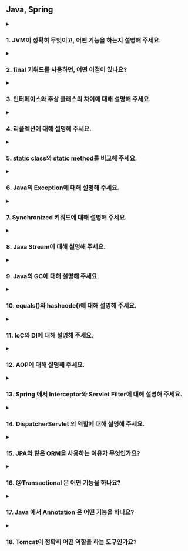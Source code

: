 ## Java, Spring

<details>
  <summary><h3>1. JVM이 정확히 무엇이고, 어떤 기능을 하는지 설명해 주세요.</h3></summary>

  JVM (Java Virtual Machine) 이란?
JVM(Java Virtual Machine)은 자바 바이트코드(.class 파일)를 실행하는 가상 머신입니다. 특정 하드웨어나 운영체제에 종속되지 않고 자바 프로그램이 실행될 수 있도록 중간 다리 역할을 수행합니다.

JVM의 주요 기능
JVM은 다음과 같은 핵심적인 기능들을 수행합니다.

바이트코드 실행: 자바 컴파일러가 생성한 바이트코드를 읽어 해석하거나(Interpreter) 네이티브 코드로 변환하여(JIT Compiler) 실행합니다.
메모리 관리: 프로그램 실행에 필요한 메모리 영역을 할당하고 관리합니다. 특히, 더 이상 사용하지 않는 객체를 자동으로 회수하는 **가비지 컬렉션(Garbage Collection, GC)**을 수행하여 메모리 누수를 방지합니다.
클래스 로딩: 클래스 로더를 통해 자바 클래스(.class 파일)를 JVM 메모리 영역으로 로드하고, 링크 과정을 거쳐 사용할 수 있도록 준비합니다.
보안: 바이트코드 검증 과정을 통해 악의적인 코드가 실행되는 것을 방지하고, 보안 관리자를 통해 시스템 자원에 대한 접근 권한을 관리합니다.
네이티브 인터페이스 (JNI, Java Native Interface): 자바 코드에서 특정 운영체제의 기능이나 하드웨어 관련 라이브러리(네이티브 코드)를 호출할 수 있도록 지원합니다.
스레드 관리: 멀티스레드 환경에서 스레드를 생성하고 스케줄링하며, 스레드 간의 동기화 및 통신을 지원합니다.
JVM의 구조
JVM은 크게 다음과 같은 구성 요소로 이루어져 있습니다.

클래스 로더 (Class Loader Subsystem):
.class 파일을 읽어 JVM 내부의 런타임 데이터 영역으로 로드합니다.
로딩 (Loading): 클래스 파일을 읽어와 JVM의 메모리에 저장합니다.
링킹 (Linking): 로드된 클래스를 사용할 수 있도록 연결하는 과정입니다.
검증 (Verification): 바이트코드가 JVM 명세에 맞게 작성되었는지, 보안상 문제가 없는지 검사합니다.
준비 (Preparation): 클래스 변수를 위한 메모리를 할당하고 기본값으로 초기화합니다.
해석 (Resolution): 심볼릭 참조를 실제 메모리 주소로 변경합니다.
초기화 (Initialization): 클래스 변수를 명시적인 값으로 초기화하고, static 블록을 실행합니다.
런타임 데이터 영역 (Runtime Data Areas): JVM이 프로그램을 실행하면서 사용하는 다양한 데이터를 저장하는 메모리 영역입니다.
힙 (Heap): new 연산자로 생성된 객체와 배열이 저장되는 공간입니다. 가비지 컬렉션의 주요 대상입니다.
메서드 영역 (Method Area): 클래스 정보(이름, 필드, 메서드 등), 상수 풀(Constant Pool), static 변수 등이 저장되는 공간입니다.
JVM 스택 (JVM Stacks): 각 스레드마다 생성되는 스택으로, 메서드 호출과 관련된 정보(지역 변수, 매개변수, 리턴 주소 등)를 담고 있는 스택 프레임을 저장합니다.
네이티브 메서드 스택 (Native Method Stacks): 네이티브 메서드 실행을 위한 스택입니다.
PC 레지스터 (Program Counter Register): 각 스레드가 현재 실행할 JVM 명령어의 주소를 저장합니다.
실행 엔진 (Execution Engine): 로드된 바이트코드를 실제로 실행하는 역할을 담당합니다.
인터프리터 (Interpreter): 바이트코드를 한 줄씩 읽어와서 실행합니다.
JIT(Just-In-Time) 컴파일러: 자주 사용되는 바이트코드 블록을 네이티브 코드로 컴파일하여 실행 속도를 향상시킵니다.
가비지 컬렉터 (Garbage Collector): 더 이상 참조되지 않는 객체를 찾아 메모리에서 제거하는 역할을 수행합니다.
JVM은 자바의 **"Write Once, Run Anywhere" (한 번 작성하면 어디서든 실행된다)**라는 특징을 가능하게 하는 핵심적인 기술입니다. 개발자는 운영체제에 종속적인 코드를 작성할 필요 없이 JVM 위에서 실행될 수 있는 자바 코드를 작성하면 됩니다. 각 운영체제에 맞는 JVM만 설치되어 있다면 동일한 자바 프로그램을 실행할 수 있습니다.
<ul>
<li> 그럼, 자바 말고 다른 언어는 JVM 위에 올릴 수 없나요?</li>
  네, 자바 외의 다른 언어들도 JVM 위에서 실행될 수 있습니다. 이러한 언어들을 JVM 언어라고 부릅니다. JVM은 특정 프로그래밍 언어에 종속적인 것이 아니라, 자바 바이트코드라는 특정 형식의 중간 코드를 이해하고 실행하는 가상 머신이기 때문입니다.

자바 바이트코드로 컴파일될 수 있는 언어라면 어떤 언어든지 JVM 위에서 실행될 수 있습니다. JVM 언어들은 자바 생태계의 강력한 라이브러리와 프레임워크를 그대로 활용할 수 있으며, 자바 코드와 상호 운용성도 뛰어납니다.

대표적인 JVM 언어:

Kotlin: 간결하고 현대적인 문법을 제공하며, 안드로이드 공식 언어로 지정되면서 많은 인기를 얻고 있습니다. 자바와 100% 호환됩니다.
Scala: 함수형 프로그래밍과 객체 지향 프로그래밍을 모두 지원하는 강력한 언어입니다. 간결한 문법과 높은 생산성을 제공하며, 빅데이터 처리 분야에서 많이 사용됩니다.
Groovy: 동적 타이핑을 지원하며, 스크립트 언어처럼 사용할 수 있습니다. 자바와의 호환성이 뛰어나며, 빌드 자동화 도구인 Gradle의 기본 언어로 사용됩니다.
Clojure: Lisp 방언 중 하나로, 함수형 프로그래밍에 특화된 언어입니다. 불변성, 동시성 처리 등에 강점을 가지고 있습니다.
JRuby: Ruby 언어의 JVM 구현체입니다. Ruby의 문법을 그대로 사용하면서 JVM의 기능을 활용할 수 있습니다.
Jython: Python 언어의 JVM 구현체입니다. Python 코드를 JVM 위에서 실행하고, 자바 라이브러리와의 연동을 지원합니다.

<li> 반대로 JVM 계열 언어를 일반적으로 컴파일해서 사용할 순 없나요?</li>
대부분의 JVM 계열 언어는 JVM 위에서 실행되는 것을 목표로 설계되었으며, 바이트코드라는 중간 단계를 거칩니다. 네이티브 코드로 직접 컴파일하는 것은 기술적으로 어렵거나 제한적이며, 일반적인 개발 및 배포 방식은 아닙니다. JVM의 장점(플랫폼 독립성, 메모리 관리 등)을 포기하면서 네이티브 컴파일을 시도하는 것은 대부분의 경우 효율적이지 않습니다.

<li> VM을 사용함으로써 얻을 수 있는 장점과 단점에 대해 설명해 주세요.</li>
VM(Virtual Machine) 사용의 장점과 단점
VM(Virtual Machine), 즉 가상 머신을 사용하는 것은 다양한 이점을 제공하지만, 동시에 몇 가지 단점도 존재합니다.

장점
플랫폼 독립성 (Platform Independence): VM은 호스트 운영체제와 독립적인 가상 환경을 제공합니다. 따라서 VM 내에서 실행되는 소프트웨어는 호스트 OS의 종류(Windows, macOS, Linux 등)에 관계없이 동일하게 작동할 수 있습니다. 이는 개발, 테스트 및 배포 환경을 일관성 있게 유지하는 데 매우 유용합니다.
자원 활용도 향상: 물리적 서버 한 대에 여러 개의 VM을 생성하여 각 VM에 필요한 만큼의 자원을 할당할 수 있습니다. 이를 통해 서버의 유휴 자원을 효율적으로 활용하고, 하드웨어 투자 비용을 절감할 수 있습니다.
유연성 및 확장성: 필요에 따라 VM의 사양(CPU, 메모리, 디스크 공간 등)을 쉽게 변경하거나 새로운 VM을 추가/삭제할 수 있습니다. 이는 시스템 요구 사항 변화에 빠르게 대응하고, 서비스 확장성을 높이는 데 도움이 됩니다.
격리 및 보안: 각 VM은 독립적인 환경에서 실행되므로, 하나의 VM에서 발생한 문제(오류, 보안 침해 등)가 다른 VM이나 호스트 시스템에 영향을 미치지 않습니다. 이는 시스템 안정성과 보안성을 향상시키는 데 기여합니다.
테스트 및 개발 환경 용이성: 다양한 운영체제 및 소프트웨어 구성을 가진 VM을 쉽게 생성하고 복제할 수 있어, 소프트웨어의 호환성 테스트나 개발 환경 구축에 매우 편리합니다. 또한, 문제가 발생했을 경우 스냅샷 기능을 이용하여 이전 상태로 빠르게 복원할 수 있습니다.
재해 복구 및 백업: VM 전체를 파일 형태로 백업하고 복제하는 것이 용이하므로, 시스템 장애 발생 시 빠르게 복구하거나 다른 환경으로 마이그레이션할 수 있습니다.
레거시 시스템 지원: 오래된 운영체제나 특정 환경에서만 작동하는 레거시 애플리케이션을 최신 호스트 OS 환경에서 VM을 통해 실행할 수 있습니다.
단점
성능 오버헤드 (Performance Overhead): VM은 호스트 OS 위에 추상화 계층을 추가하므로, VM 내에서 실행되는 애플리케이션은 물리적 환경에서 직접 실행되는 것보다 성능이 저하될 수 있습니다. 특히 CPU, 메모리, 디스크 I/O 등의 자원을 공유하는 경우 성능 저하가 더 두드러질 수 있습니다.
자원 소비: 각 VM은 자체적인 운영체제와 애플리케이션을 실행하기 위해 일정량의 시스템 자원(CPU, 메모리, 디스크 공간)을 소비합니다. 따라서 너무 많은 VM을 동시에 실행하면 호스트 시스템의 자원 부족으로 인해 전체적인 성능이 저하될 수 있습니다.
설정 및 관리 복잡성: 여러 개의 VM을 효율적으로 관리하고 운영하기 위해서는 전문적인 지식과 도구가 필요합니다. VM 생성, 설정, 모니터링, 보안 관리 등에 대한 추가적인 노력이 요구될 수 있습니다.
라이선스 비용: VM 내에서 실행되는 운영체제 및 소프트웨어에 대한 라이선스 비용이 추가적으로 발생할 수 있습니다.
호환성 문제 (드문 경우): 특정 하드웨어 기능이나 고급 운영체제 기능을 VM이 완벽하게 지원하지 못할 수 있습니다. 이는 특정 애플리케이션의 호환성 문제를 일으킬 수 있습니다.
결론적으로, VM은 다양한 이점을 제공하여 시스템 관리, 개발, 테스트 등 여러 분야에서 유용하게 활용될 수 있습니다. 하지만 성능 오버헤드, 자원 소비, 관리 복잡성 등의 단점도 고려해야 하며, 사용 목적과 환경에 따라 적절한 선택과 구성이 필요합니다.

<li> JVM과 내부에서 실행되고 있는 프로그램은 부모 프로세스 - 자식 프로세스 관계를 갖고 있다고 봐도 무방한가요?</li>
일반적으로 JVM과 그 내부에서 실행되는 자바 프로그램 간의 관계를 엄밀하게 부모-자식 프로세스 관계라고 보기는 어렵습니다. 더 정확하게 설명하자면, JVM은 하나의 프로세스로 실행되며, 그 내부에서 여러 개의 스레드를 생성하고 관리하여 자바 프로그램을 실행합니다.

이유:

프로세스 vs. 스레드:

프로세스: 운영체제로부터 독립적인 메모리 공간과 자원을 할당받아 실행되는 독립적인 실행 단위입니다. 각 프로세스는 자신만의 주소 공간을 가지므로, 다른 프로세스의 메모리에 직접 접근할 수 없습니다.
스레드: 하나의 프로세스 내에서 실행되는 더 작은 실행 단위입니다. 스레드는 프로세스가 할당받은 메모리 공간을 공유하며, 동시에 여러 작업을 수행할 수 있습니다.
JVM의 작동 방식:

사용자가 자바 프로그램을 실행하면, 운영체제는 JVM 실행 파일을 로드하여 하나의 새로운 프로세스를 생성합니다. 이 JVM 프로세스는 자체적인 메모리 공간(힙, 스택 등)을 할당받습니다.
JVM 프로세스가 시작되면, 클래스 로더를 통해 필요한 클래스들을 메모리에 로드하고, 메인 스레드를 포함한 여러 개의 스레드를 생성합니다.
자바 프로그램의 코드는 이 JVM 프로세스 내에서 생성된 스레드들에 의해 실행됩니다.
따라서, 자바 프로그램 자체는 별도의 운영체제 프로세스로 실행되는 것이 아니라, 이미 실행 중인 JVM 프로세스 내의 여러 스레드들의 집합으로 볼 수 있습니다.

유사한 점:

물론, 비유적으로 보았을 때 몇 가지 유사한 점은 있을 수 있습니다.

생명 주기: JVM 프로세스가 종료되면 그 내부에서 실행 중이던 모든 스레드(자바 프로그램)도 함께 종료됩니다. 이는 부모 프로세스가 종료되면 자식 프로세스도 종료되는 것과 유사하게 보일 수 있습니다.
자원 관리: JVM 프로세스는 내부에서 실행되는 스레드들에게 메모리, CPU 시간 등의 자원을 할당하고 관리합니다. 이는 부모 프로세스가 자식 프로세스에게 일부 자원을 할당하는 것과 유사하게 생각될 수 있습니다.
결론:

엄밀한 의미에서 JVM과 내부에서 실행되는 자바 프로그램은 부모-자식 프로세스 관계가 아닌, 프로세스-스레드 관계를 갖습니다. JVM은 하나의 프로세스로 실행되고, 자바 프로그램은 그 JVM 프로세스 내에서 여러 개의 스레드로 실행되는 것입니다.

이러한 이해는 자바 프로그램의 동시성 모델, 메모리 관리, 프로세스 간 통신 등을 이해하는 데 중요합니다.

</ul>
</details>

<details>
  <summary><h3>2. final 키워드를 사용하면, 어떤 이점이 있나요?</h3></summary>

  final 키워드의 이점
1. 불변성 확보 및 객체의 안정성 향상 (변수)
기본 타입 변수: final로 선언된 기본 타입 변수는 최초 할당된 값을 변경할 수 없습니다. 이는 변수의 값이 프로그램 실행 도중 예기치 않게 바뀌는 것을 방지하여 코드의 안정성을 높이고, 예측 가능성을 향상시킵니다.
참조 타입 변수: final로 선언된 참조 타입 변수는 다른 객체를 참조하도록 변경할 수 없습니다. 즉, 변수가 가리키는 객체의 주소는 고정됩니다. 하지만, 그 객체 내부의 상태(필드 값)는 final로 선언되지 않았다면 변경될 수 있습니다.
쓰레드 안전성: 불변 객체는 여러 쓰레드에서 동시에 접근해도 데이터 경쟁(race condition)이 발생하지 않으므로, 쓰레드 안전한 코드를 작성하는 데 도움이 됩니다. final 참조 변수가 불변 객체를 가리키도록 하면, 별도의 동기화 처리 없이 안전하게 공유할 수 있습니다.
2. 메서드 오버라이딩 방지 (메서드)
final로 선언된 메서드는 하위 클래스에서 오버라이딩할 수 없습니다. 이는 다음과 같은 이점을 제공합니다.
설계 의도 보존: 상위 클래스에서 중요한 기능을 수행하거나 특정 방식으로 동작하도록 설계된 메서드의 구현이 하위 클래스에서 변경되는 것을 막아 설계 의도를 유지할 수 있습니다.
일관성 유지: 상위 클래스의 메서드 동작이 하위 클래스에서 다르게 구현되어 발생할 수 있는 예기치 않은 동작이나 오류를 방지하여 코드의 일관성을 유지합니다.
보안 강화: 보안과 관련된 중요한 메서드가 하위 클래스에서 악의적으로 오버라이딩되는 것을 방지하여 시스템의 보안을 강화할 수 있습니다.
3. 클래스 확장 방지 (클래스)
final로 선언된 클래스는 다른 클래스가 상속할 수 없습니다. 이는 다음과 같은 경우에 유용합니다.
불변 클래스: String, Math 클래스처럼 내부 상태가 변경될 수 없는 불변 클래스를 만들 때 final로 선언하여 의도치 않은 상속을 막고 불변성을 보장할 수 있습니다.
특정 구현 강제: 클래스의 구현이 더 이상 변경되거나 확장될 필요가 없다고 판단될 때 final로 선언하여 하위 클래스 생성을 방지하고 특정 구현을 강제할 수 있습니다.
성능 향상 가능성: 컴파일러가 final 클래스에 대한 추가적인 최적화를 수행할 수 있어, 미미하지만 성능 향상을 기대할 수 있습니다.
요약
final 키워드는 코드의 안정성, 예측 가능성, 보안성을 높이는 데 중요한 역할을 합니다. 변수를 불변으로 만들어 데이터의 무결성을 유지하고, 메서드 오버라이딩을 막아 설계 의도를 보존하며, 클래스 상속을 제한하여 특정 구현을 강제하는 등 다양한 이점을 제공합니다. 따라서 상황에 맞게 final 키워드를 적절히 사용하는 것은 좋은 프로그래밍 습관입니다.
<ul>
<li> 그렇다면 컴파일 과정에서, final 키워드는 다르게 취급되나요?</li>

  컴파일러의 final 키워드 처리
1. 변수 (final 필드 및 지역 변수)
컴파일 타임 상수 처리: final로 선언된 기본 타입 변수가 컴파일 시점에 값이 확정될 수 있는 상수 표현식으로 초기화된 경우 (예: final int MAX_VALUE = 100;), 컴파일러는 이 변수를 컴파일 타임 상수로 취급합니다. 이는 다음과 같은 이점을 가집니다.
인라인 치환 (Inline Substitution): 해당 final 변수가 사용되는 모든 곳에서 컴파일러는 변수 이름 대신 직접 그 값을 사용할 수 있습니다. 이는 런타임에 변수 접근 과정을 생략하여 성능 향상에 미미하게 기여할 수 있습니다.
상수 풀 최적화: 컴파일러는 이러한 상수 값을 클래스 파일의 상수 풀에 저장하여 효율적으로 관리합니다.
불변성 검증: 컴파일러는 final 변수가 초기화된 후 다시 할당되는 코드가 있는지 검사합니다. 재할당 시 컴파일 에러를 발생시켜 final 변수의 불변성을 보장합니다.
Definite Assignment 분석: final 지역 변수의 경우, 컴파일러는 변수가 사용되기 전에 반드시 한 번 초기화되었는지 확인하는 Definite Assignment 분석을 수행합니다. 초기화되지 않은 final 지역 변수를 사용하려고 하면 컴파일 에러가 발생합니다.
2. 메서드 (final 메서드)
오버라이딩 방지: 컴파일러는 final 메서드가 하위 클래스에서 오버라이딩되는 코드를 발견하면 컴파일 에러를 발생시켜 메서드 오버라이딩을 금지합니다.
최적화 가능성 증대: final 메서드는 오버라이딩될 수 없다는 정보는 컴파일러에게 추가적인 최적화 기회를 제공할 수 있습니다. 예를 들어, 컴파일러는 final 메서드 호출을 인라인화하는 것을 더 적극적으로 고려할 수 있습니다. (실제 JVM의 JIT 컴파일러가 주로 수행하지만, 컴파일러도 힌트를 얻을 수 있습니다.)
3. 클래스 (final 클래스)
상속 방지: 컴파일러는 final 클래스를 상속하려는 시도가 있으면 컴파일 에러를 발생시켜 상속을 금지합니다.
최적화 가능성 증대: final 클래스는 더 이상 하위 클래스를 가질 수 없으므로, 컴파일러는 객체 생성 및 메서드 호출과 관련된 특정 최적화를 수행할 수 있습니다. 예를 들어, 가상 메서드 호출 대신 직접 메서드 호출로 대체하는 등의 최적화가 가능할 수 있습니다. (이 또한 주로 JIT 컴파일러의 영역이지만, 컴파일러도 정보를 활용할 수 있습니다.)
요약하자면, final 키워드는 컴파일러에게 다음과 같은 정보를 제공하고, 이를 통해 컴파일러는 다양한 검증과 최적화를 수행할 수 있습니다.

불변성 보장: 변수가 한 번 할당된 후 변경되지 않음을 컴파일러에게 알려주어 데이터의 안정성을 확보하고 잠재적인 버그를 방지합니다.
오버라이딩/상속 방지: 메서드나 클래스가 확장되지 않아야 하는 설계 의도를 컴파일러에게 명시적으로 전달하여 코드의 구조를 유지하고 예상치 못한 변경을 막습니다.
최적화 힌트 제공: 컴파일러에게 추가적인 정보를 제공하여 런타임 성능 향상을 위한 최적화(인라인 치환 등)를 수행할 수 있는 가능성을 열어줍니다.
따라서 final 키워드는 단순히 런타임 제약만을 제공하는 것이 아니라, 컴파일 단계에서부터 코드의 정확성, 안정성, 그리고 잠재적인 성능 향상에 기여하는 중요한 역할을 수행합니다.

</ul>
</details>

<details>
  <summary><h3>3. 인터페이스와 추상 클래스의 차이에 대해 설명해 주세요.</h3></summary>

Java에서 인터페이스와 추상 클래스의 차이

1. 목적
인터페이스 (Interface):

기능의 명세를 정의한다.

어떤 동작을 해야 하는지만 약속하고, 구현은 하지 않는다.

추상 클래스 (Abstract Class):

공통된 속성이나 **행동(기능)**을 정의하면서,

일부는 직접 구현하고 일부는 자식 클래스에게 구현을 맡긴다.

```java
interface Vehicle {
    void move();
}
```

```java
abstract class Vehicle {
    abstract void move();
    void start() {
        System.out.println("Vehicle started");
    }
}

```
1. 인터페이스를 사용하는 경우
서로 관계 없는 클래스들에 공통 기능을 부여하고 싶을 때

예: Bird, Airplane 모두 Flyable 인터페이스를 구현할 수 있음.

다중 상속이 필요한 경우

Java는 클래스 다중 상속은 불가하지만, 인터페이스는 여러 개 구현 가능.

**기능을 약속(규격화)**하고 싶을 때

예: 어떤 객체든 Serializable하면 직렬화가 가능함을 보장.

역할 중심 설계를 할 때

"나는 어떤 일을 할 수 있다"를 명시하고 싶을 때 사용.

✏️ 키워드
"무엇을 할 수 있다." (Can do something)
→ Runnable, Closable, Iterable 등

2. 추상 클래스를 사용하는 경우
서로 밀접한 관계가 있는 클래스들의 공통 로직을 공유할 때

예: Dog, Cat 모두 Animal의 공통 메소드를 상속.

**상태(필드) + 기능(메소드)**을 함께 물려주고 싶을 때

예: protected String name; 같은 필드를 공통으로 상속.

부분적으로 구현을 제공하고, 나머지는 자식 클래스가 구현하게 하고 싶을 때

기본 동작을 정의해주면서, 세부 동작은 자식 클래스에 맡김.

자식 클래스에 '강제성'을 부여하고 싶을 때

특정 메소드는 반드시 재정의하도록 강제할 수 있음 (abstract method).

✏️ 키워드
"무언가의 종류이다." (Is a kind of something)
→ Animal, Vehicle, Employee 등

3. 요약

상황	선택
다양한 관계 없는 클래스에 동일 기능을 부여하고 싶다	인터페이스
클래스들 사이에 강한 관계가 있고, 공통 코드를 공유하고 싶다	추상 클래스
다중 상속이 필요하다	인터페이스
일부 기본 동작을 제공하고 싶다	추상 클래스
추가로
실무에서는 보통 인터페이스 + 구현 클래스 조합을 많이 사용하고,
필요할 때만 추상 클래스로 공통 코드를 모듈화하는 식으로 씁니다.



  
<ul>
<li> 왜 클래스는 단일 상속만 가능한데, 인터페이스는 2개 이상 구현이 가능할까요?</li>

1. 클래스는 "구현(코드)"를 상속받기 때문에 충돌 위험이 크다
클래스는 변수, 메소드 구현체를 모두 상속받습니다.

만약 두 개 이상의 클래스를 상속하게 되면, 같은 이름의 메소드나 필드가 있을 때 어떤 걸 사용할지 모호성(ambiguity) 문제가 발생합니다.

```java
class A {
    void print() {
        System.out.println("A");
    }
}

class B {
    void print() {
        System.out.println("B");
    }
}

// 만약 C가 A, B를 모두 상속하면?
class C extends A, B { // Java에서는 불가능
}

```

➡️ C에서 print()를 호출하면, A의 print()를 쓸지 B의 print()를 쓸지 알 수 없음 → 충돌!

🔵 그래서 Java는 클래스의 다중 상속을 금지했습니다.

2. 인터페이스는 "구현이 없는 규칙"만 상속하기 때문에 충돌 위험이 적다
인터페이스는 기본적으로 **메소드 시그니처(이름 + 파라미터)**만 정의하고, 구현(내용)은 없습니다.

따라서 어떤 인터페이스를 여러 개 구현해도 충돌이 발생하지 않습니다.

```java
interface Flyable {
    void fly();
}

interface Swimmable {
    void swim();
}

class Duck implements Flyable, Swimmable {
    public void fly() {
        System.out.println("Duck flies");
    }

    public void swim() {
        System.out.println("Duck swims");
    }
}

```

➡️ Duck은 Flyable과 Swimmable을 모두 구현할 수 있고,
➡️ 둘은 서로 간섭하지 않으니까 충돌이 없음.

🔵 그래서 Java는 인터페이스 다중 구현을 허용했습니다.

3. 요약

구분	클래스 상속	인터페이스 구현
내용(구현) 포함	O	X (Java 8부터 default 메소드 일부 구현 가능하지만 충돌 방지 규칙 존재)
충돌 가능성	높음	낮음
다중 상속/구현 가능 여부	❌ 불가능	✅ 가능
4. 추가: Java 8 이후 인터페이스에 default 메소드가 생긴 이유
Java 8부터 인터페이스에도 default 메소드를 선언해서 기본 구현을 가질 수 있게 했어요.

이 경우 여러 인터페이스에 같은 시그니처의 default 메소드가 있을 때는 구현 클래스가 명시적으로 override해야 합니다.

그래서 여전히 모호성 문제를 막고 있습니다.

```java

interface A {
    default void hello() {
        System.out.println("Hello from A");
    }
}

interface B {
    default void hello() {
        System.out.println("Hello from B");
    }
}

class C implements A, B {
    public void hello() {
        A.super.hello(); // 명시적으로 호출
    }
}

```

정리하면:

"클래스는 '구현'을 상속하니까 충돌 위험 때문에 단일 상속만,
인터페이스는 '약속'만 상속하니까 충돌이 적어 다중 구현을 허용"

</ul>
</details>

<details>
  <summary><h3>4. 리플렉션에 대해 설명해 주세요.</h3></summary>
<ul>
<li> 의미만 들어보면 리플렉션은 보안적인 문제가 있을 가능성이 있어보이는데, 실제로 그렇게 생각하시나요? 만약 그렇다면, 어떻게 방지할 수 있을까요?</li>
<li> 리플렉션을 언제 활용할 수 있을까요?</li>
</ul>
</details>

<details>
  <summary><h3>5. static class와 static method를 비교해 주세요.</h3></summary>
<ul>
<li> static 을 사용하면 어떤 이점을 얻을 수 있나요? 어떤 제약이 걸릴까요?</li>
<li> 컴파일 과정에서 static 이 어떻게 처리되는지 설명해 주세요.</li>
</ul>
</details>

<details>
  <summary><h3>6. Java의 Exception에 대해 설명해 주세요.</h3></summary>
<ul>
<li> 예외처리를 하는 세 방법에 대해 설명해 주세요.</li>
<li> CheckedException, UncheckedException 의 차이에 대해 설명해 주세요.</li>
<li> 예외처리가 성능에 큰 영향을 미치나요? 만약 그렇다면, 어떻게 하면 부하를 줄일 수 있을까요?</li>
</ul>
</details>

<details>
  <summary><h3>7. Synchronized 키워드에 대해 설명해 주세요.</h3></summary>
<ul>
<li> Synchronized 키워드가 어디에 붙는지에 따라 의미가 약간씩 변화하는데, 각각 어떤 의미를 갖게 되는지 설명해 주세요.</li>
<li> 효율적인 코드 작성 측면에서, Synchronized는 좋은 키워드일까요?</li>
<li> Synchronized 를 대체할 수 있는 자바의 다른 동기화 기법에 대해 설명해 주세요.</li>
<li> Thread Local에 대해 설명해 주세요.</li>
</ul>
</details>

<details>
  <summary><h3>8. Java Stream에 대해 설명해 주세요.</h3></summary>
<ul>
<li> Stream과 for ~ loop의 성능 차이를 비교해 주세요,</li>
<li> Stream은 병렬처리 할 수 있나요?</li>
<li> Stream에서 사용할 수 있는 함수형 인터페이스에 대해 설명해 주세요.</li>
<li> 가끔 외부 변수를 사용할 때, final 키워드를 붙여서 사용하는데 왜 그럴까요? 꼭 그래야 할까요?</li>
</ul>
</details>

<details>
  <summary><h3>9. Java의 GC에 대해 설명해 주세요.</h3></summary>
<ul>
<li> finalize() 를 수동으로 호출하는 것은 왜 문제가 될 수 있을까요?</li>
<li> 어떤 변수의 값이 null이 되었다면, 이 값은 GC가 될 가능성이 있을까요?</li>
</ul>
</details>

<details>
  <summary><h3>10. equals()와 hashcode()에 대해 설명해 주세요.</h3></summary>
<ul>
<li> 본인이 hashcode() 를 정의해야 한다면, 어떤 점을 염두에 두고 구현할 것 같으세요?</li>
<li> 그렇다면 equals() 를 재정의 해야 할 때, 어떤 점을 염두에 두어야 하는지 설명해 주세요.</li>
</ul>
</details>

<details>
  <summary><h3>11. IoC와 DI에 대해 설명해 주세요.</h3></summary>
<ul>
<li> 후보 없이 특정 기능을 하는 클래스가 딱 한 개하면, 구체 클래스를 그냥 사용해도 되지 않나요? 그럼에도 불구하고 왜 Spring에선 Bean을 사용 할까요?</li>
<li> Spring의 Bean 생성 주기에 대해 설명해 주세요.</li>
<li> 프로토타입 빈은 무엇인가요?</li>
</ul>
</details>

<details>
  <summary><h3>12. AOP에 대해 설명해 주세요.</h3></summary>
<ul>
<li> @Aspect는 어떻게 동작하나요?</li>
</ul>
</details>

<details>
  <summary><h3>13. Spring 에서 Interceptor와 Servlet Filter에 대해 설명해 주세요.</h3></summary>
<ul>
<li> 설명만 들어보면 인터셉터만 쓰는게 나아보이는데, 아닌가요? 필터는 어떤 상황에 사용 해야 하나요?</li>
</ul>
</details>

<details>
  <summary><h3>14. DispatcherServlet 의 역할에 대해 설명해 주세요.</h3></summary>
<ul>
<li>여러 요청이 들어온다고 가정할 때, DispatcherServlet은 한번에 여러 요청을 모두 받을 수 있나요?</li>
<li>수많은 @Controller 를 DispatcherServlet은 어떻게 구분 할까요?</li>
</ul>
</details>

<details>
  <summary><h3>15. JPA와 같은 ORM을 사용하는 이유가 무엇인가요?</h3></summary>
<ul>
<li> 영속성은 어떤 기능을 하나요? 이게 진짜 성능 향상에 큰 도움이 되나요?</li>
<li> N + 1 문제에 대해 설명해 주세요.</li>
</ul>
</details>

<details>
  <summary><h3>16. @Transactional 은 어떤 기능을 하나요?</h3></summary>
<ul>
<li> @Transactional(readonly=true) 는 어떤 기능인가요? 이게 도움이 되나요?</li>
<li> 그런데, 읽기에 트랜잭션을 걸 필요가 있나요? @Transactional을 안 붙이면 되는거 아닐까요?</li>
</ul>
</details>


<details>
  <summary><h3>17. Java 에서 Annotation 은 어떤 기능을 하나요?</h3></summary>
<ul>
<li> 별 기능이 없는 것 같은데, 어떻게 Spring 에서는 Annotation 이 그렇게 많은 기능을 하는 걸까요?</li>
<li> Lombok의 @Data를 잘 사용하지 않는 이유는 무엇일까요?</li>
</ul>
</details>

<details>
  <summary><h3>18. Tomcat이 정확히 어떤 역할을 하는 도구인가요?</h3></summary>
<ul>
<li> 혹시 Netty에 대해 들어보셨나요? 왜 이런 것을 사용할까요?</li>
</ul>
</details>
